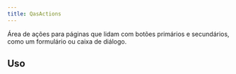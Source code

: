 ```yaml
---
title: QasActions
---
```


Área de ações para páginas que lidam com botões primários e secundários, como um formulário ou caixa de diálogo.

<doc-api file="actions/QasActions" name="QasActions" />

## Uso

<doc-example file="QasActions/Basic" title="Básico" />
<doc-example file="QasActions/WithTertiary" title="Terciário" />
